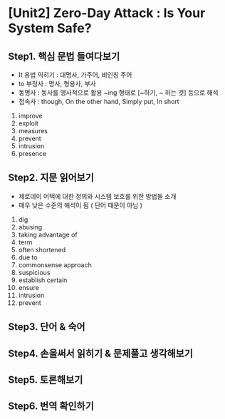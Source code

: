 # [Unit2] Zero-Day Attack : Is Your System Safe?

## Step1. 핵심 문법 들여다보기
 - It 용법 익히기 : 대명사, 가주어, 비인칭 주어
 - to 부정사 : 명사, 형용사, 부사
 - 동명사 : 동사를 명사적으로 활용 ~ing 형태로 [~하기, ~ 하는 것] 등으로 해석
 - 접속사 : though, On the other hand, Simply put, In short
  1) improve
  2) exploit
  3) measures
  4) prevent
  5) intrusion
  6) presence 
  
## Step2. 지문 읽어보기
 - 제로데이 어택에 대한 정의와 시스템 보호를 위한 방법들 소개
 - 매우 낮은 수준의 해석이 됨 ( 단어 때문이 아님 )
  1) dig
  2) abusing
  3) taking advantage of
  4) term
  5) often shortened
  6) due to
  7) commonsense approach
  8) suspicious
  9) establish certain
  10) ensure
  11) intrusion
  12) prevent

## Step3. 단어 & 숙어

## Step4. 손을써서 읽히기 & 문제풀고 생각해보기

## Step5. 토론해보기

## Step6. 번역 확인하기
